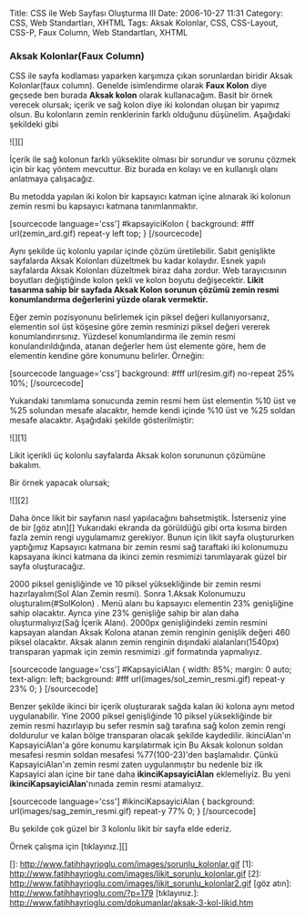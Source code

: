 Title: CSS ile Web Sayfası Oluşturma III
Date: 2006-10-27 11:31
Category: CSS, Web Standartları, XHTML
Tags: Aksak Kolonlar, CSS, CSS-Layout, CSS-P, Faux Column, Web Standartları, XHTML

### Aksak Kolonlar(Faux Column)

CSS ile sayfa kodlaması yaparken karşımıza çıkan sorunlardan biridir
Aksak Kolonlar(faux column). Genelde isimlendirme olarak **Faux Kolon**
diye geçsede ben burada **Aksak kolon** olarak kullanacağım. <!--more-->
Basit bir örnek verecek olursak; içerik ve sağ kolon diye iki kolondan
oluşan bir yapımız olsun. Bu kolonların zemin renklerinin farklı
olduğunu düşünelim. Aşağıdaki şekildeki gibi

![][]

İçerik ile sağ kolonun farklı yükseklite olması bir sorundur ve sorunu
çözmek için bir kaç yöntem mevcuttur. Biz burada en kolayı ve en
kullanışlı olanı anlatmaya çalışacağız.

Bu metodda yapılan iki kolon bir kapsayıcı katman içine alınarak iki
kolonun zemin resmi bu kapsayıcı katmana tanımlanmaktır.

[sourcecode language='css'] #kapsayiciKolon { background: #fff
url(zemin_ard.gif) repeat-y left top; } [/sourcecode]

Aynı şekilde üç kolonlu yapılar içinde çözüm üretilebilir. Sabit
genişlikte sayfalarda Aksak Kolonları düzeltmek bu kadar kolaydır. Esnek
yapılı sayfalarda Aksak Kolonları düzeltmek biraz daha zordur. Web
tarayıcısının boyutları değiştiğinde kolon şekli ve kolon boyutu
değişecektir. **Likit tasarıma sahip bir sayfada Aksak Kolon sorunun
çözümü zemin resmi konumlandırma değerlerini yüzde olarak vermektir.**

Eğer zemin pozisyonunu belirlemek için piksel değeri kullanıyorsanız,
elementin sol üst köşesine göre zemin resminizi piksel değeri vererek
konumlandırırsınız. Yüzdesel konumlandırma ile zemin resmi
konulandırıldığında, atanan değerler hem üst elemente göre, hem de
elementin kendine göre konumunu belirler. Örneğin:

[sourcecode language='css'] background: #fff url(resim.gif) no-repeat
25% 10%; [/sourcecode]

Yukarıdaki tanımlama sonucunda zemin resmi hem üst elementin %10 üst ve
%25 solundan mesafe alacaktır, hemde kendi içinde %10 üst ve %25 soldan
mesafe alacaktır. Aşağıdaki şekilde gösterilmiştir:

![][1]

Likit içerikli üç kolonlu sayfalarda Aksak kolon sorununun çözümüne
bakalım.

Bir örnek yapacak olursak;

![][2]

Daha önce likit bir sayfanın nasıl yapılacağını bahsetmiştik. İsterseniz
yine de bir [göz atın][] Yukarıdaki ekranda da görüldüğü gibi orta
kısıma birden fazla zemin rengi uygulamamız gerekiyor. Bunun için likit
sayfa oluştururken yaptığımız Kapsayıcı katmana bir zemin resmi sağ
taraftaki iki kolonumuzu kapsayana ikinci katmana da ikinci zemin
resmimizi tanımlayarak güzel bir sayfa oluşturacağız.

2000 piksel genişliğinde ve 10 piksel yüksekliğinde bir zemin resmi
hazırlayalım(Sol Alan Zemin resmi). Sonra 1.Aksak Kolonumuzu
oluşturalım(#SolKolon) . Menü alanı bu kapsayıcı elementin 23%
genişliğine sahip olacaktır. Ayrıca yine 23% genişliğe sahip bir alan
daha oluşturmalıyız(Sağ İçerik Alanı). 2000px genişliğindeki zemin
resmini kapsayan alandan Aksak Kolona atanan zemin renginin genişlik
değeri 460 piksel olacaktır. Aksak alanın zemin renginin dışındaki
alalanları(1540px) transparan yapmak için zemin resmimizi .gif
formatında yapmalıyız.

[sourcecode language='css'] #KapsayiciAlan { width: 85%; margin: 0
auto; text-align: left; background: #fff
url(images/sol_zemin_resmi.gif) repeat-y 23% 0; } [/sourcecode]

Benzer şekilde ikinci bir içerik oluşturarak sağda kalan iki kolona aynı
metod uygulanabilir. Yine 2000 piksel genişliğinde 10 piksel
yüksekliğinde bir zemin resmi hazırlayıp bu sefer resmin sağ tarafına
sağ kolon zemin rengi doldurulur ve kalan bölge transparan olacak
şekilde kaydedilir. ikinciAlan'ın KapsayiciAlan'a göre konumu
karşılatırmak için Bu Aksak kolonun soldan mesafesi resmin soldan
mesafesi %77(100-23)'den başlamalıdır. Çünkü KapsayiciAlan'ın zemin
resmi zaten uygulanmıştır bu nedenle biz ilk Kapsayici alan içine bir
tane daha **ikinciKapsayiciAlan** eklemeliyiz. Bu yeni
**ikinciKapsayiciAlan**'nınada zemin resmi atamalıyız.

[sourcecode language='css'] #ikinciKapsayiciAlan { background:
url(images/sag_zemin_resmi.gif) repeat-y 77% 0; } [/sourcecode]

Bu şekilde çok güzel bir 3 kolonlu likit bir sayfa elde ederiz.

Örnek çalışma için [tıklayınız.][]

</p>

  []: http://www.fatihhayrioglu.com/images/sorunlu_kolonlar.gif
  [1]: http://www.fatihhayrioglu.com/images/likit_sorunlu_kolonlar.gif
  [2]: http://www.fatihhayrioglu.com/images/likit_sorunlu_kolonlar2.gif
  [göz atın]: http://www.fatihhayrioglu.com/?p=179
  [tıklayınız.]: http://www.fatihhayrioglu.com/dokumanlar/aksak-3-kol-likid.htm

